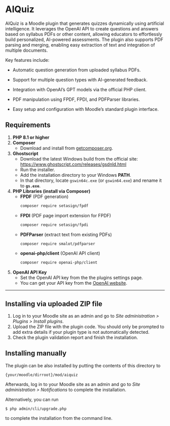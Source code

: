 # AIQuiz #
AIQuiz is a Moodle plugin that generates quizzes dynamically using artificial intelligence. It leverages the OpenAI API to create questions and answers based on syllabus PDFs or other content, allowing educators to effortlessly build personalized, AI-powered assessments. The plugin also supports PDF parsing and merging, enabling easy extraction of text and integration of multiple documents.

Key features include:

- Automatic question generation from uploaded syllabus PDFs.

- Support for multiple question types with AI-generated feedback.

- Integration with OpenAI’s GPT models via the official PHP client.

- PDF manipulation using FPDF, FPDI, and PDFParser libraries.

- Easy setup and configuration with Moodle’s standard plugin interface.

## Requirements


1. **PHP 8.1 or higher**
2. **Composer**
   - Download and install from [getcomposer.org](https://getcomposer.org).
3. **Ghostscript**
   - Download the latest Windows build from the official site:  
     https://www.ghostscript.com/releases/gsdnld.html
   - Run the installer.
   - Add the installation directory to your Windows **PATH**.
   - In that directory, locate `gswin64c.exe` (or `gswin64.exe`) and rename it to **`gs.exe`**.
4. **PHP Libraries (install via Composer)**
   - **FPDF** (PDF generation)
     ```bash
     composer require setasign/fpdf
     ```  
   - **FPDI** (PDF page import extension for FPDF)
     ```bash
     composer require setasign/fpdi
     ```  
   - **PDFParser** (extract text from existing PDFs)
     ```bash
     composer require smalot/pdfparser
     ```  
   - **openai-php/client** (OpenAI API client)
     ```bash
     composer require openai-php/client
     ```  
5. **OpenAI API Key**
   - Set the OpenAI API key from the the plugins settings page.
   - You can get your API key from the [OpenAI website](https://platform.openai.com).


****
## Installing via uploaded ZIP file ##

1. Log in to your Moodle site as an admin and go to _Site administration >
   Plugins > Install plugins_.
2. Upload the ZIP file with the plugin code. You should only be prompted to add
   extra details if your plugin type is not automatically detected.
3. Check the plugin validation report and finish the installation.

## Installing manually ##

The plugin can be also installed by putting the contents of this directory to

    {your/moodle/dirroot}/mod/aiquiz

Afterwards, log in to your Moodle site as an admin and go to _Site administration >
Notifications_ to complete the installation.

Alternatively, you can run

    $ php admin/cli/upgrade.php

to complete the installation from the command line.
